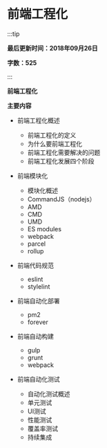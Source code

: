 # 前端工程化

:::tip

**最后更新时间：2018年09月26日**

**字数：525**

:::


**前端工程化**

**主要内容**

* 前端工程化概述
    * 前端工程化的定义
    * 为什么要前端工程化
    * 前端工程化需要解决的问题
    * 前端工程化发展四个阶段

* 前端模块化
    * 模块化概述
    * CommandJS（nodejs）
    * AMD
    * CMD
    * UMD
    * ES modules
    * webpack
    * parcel
    * rollup

* 前端代码规范
    * eslint
    * stylelint

* 前端自动化部署
    * pm2
    * forever

* 前端自动构建
    * gulp
    * grunt
    * webpack

* 前端自动化测试
    * 自动化测试概述
    * 单元测试
    * UI测试
    * 性能测试
    * 覆盖率测试
    * 持续集成